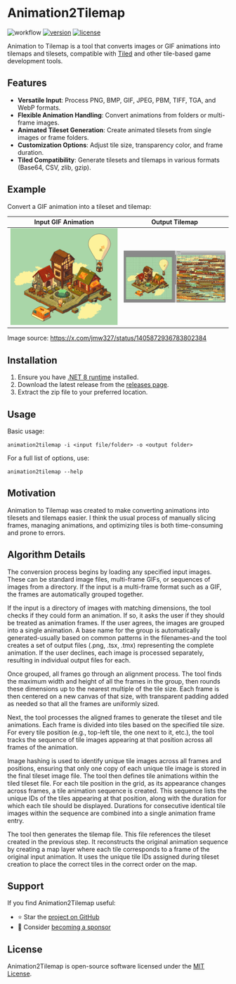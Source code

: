 # Animation2Tilemap

![workflow](https://img.shields.io/github/actions/workflow/status/vonhoff/Animation2Tilemap/dotnet.yml)
[![version](https://img.shields.io/badge/version-2.0.0-blue)](https://github.com/vonhoff/Animation2Tilemap/releases)
[![license](https://img.shields.io/badge/license-MIT-blue)](LICENSE)

Animation to Tilemap is a tool that converts images or GIF animations into tilemaps and tilesets, compatible with [Tiled](https://www.mapeditor.org/) and other tile-based game development tools.

## Features

- **Versatile Input**: Process PNG, BMP, GIF, JPEG, PBM, TIFF, TGA, and WebP formats.
- **Flexible Animation Handling**: Convert animations from folders or multi-frame images.
- **Animated Tileset Generation**: Create animated tilesets from single images or frame folders.
- **Customization Options**: Adjust tile size, transparency color, and frame duration.
- **Tiled Compatibility**: Generate tilesets and tilemaps in various formats (Base64, CSV, zlib, gzip).

## Example

Convert a GIF animation into a tileset and tilemap:

| Input GIF Animation |    Output Tilemap     |
|:-------------------:|:---------------------:|
| ![Input](input.gif) | ![Output](result.png) |

Image source: https://x.com/jmw327/status/1405872936783802384

## Installation

1. Ensure you have [.NET 8 runtime](https://dotnet.microsoft.com/en-us/download/dotnet/8.0) installed.
2. Download the latest release from the [releases page](https://github.com/vonhoff/Animation2Tilemap/releases).
3. Extract the zip file to your preferred location.

## Usage

Basic usage:

```
animation2tilemap -i <input file/folder> -o <output folder>
```

For a full list of options, use:

```
animation2tilemap --help
```

## Motivation

Animation to Tilemap was created to make converting animations into tilesets and tilemaps easier. I think the usual process of manually slicing frames, managing animations, and optimizing tiles is both time-consuming and prone to errors.

## Algorithm Details

The conversion process begins by loading any specified input images. These can be standard image files, multi-frame GIFs, or sequences of images from a directory. If the input is a multi-frame format such as a GIF, the frames are automatically grouped together.

If the input is a directory of images with matching dimensions, the tool checks if they could form an animation. If so, it asks the user if they should be treated as animation frames. If the user agrees, the images are grouped into a single animation. A base name for the group is automatically generated-usually based on common patterns in the filenames-and the tool creates a set of output files (.png, .tsx, .tmx) representing the complete animation. If the user declines, each image is processed separately, resulting in individual output files for each.

Once grouped, all frames go through an alignment process. The tool finds the maximum width and height of all the frames in the group, then rounds these dimensions up to the nearest multiple of the tile size. Each frame is then centered on a new canvas of that size, with transparent padding added as needed so that all the frames are uniformly sized.

Next, the tool processes the aligned frames to generate the tileset and tile animations. Each frame is divided into tiles based on the specified tile size. For every tile position (e.g., top-left tile, the one next to it, etc.), the tool tracks the sequence of tile images appearing at that position across all frames of the animation.

Image hashing is used to identify unique tile images across all frames and positions, ensuring that only one copy of each unique tile image is stored in the final tileset image file. The tool then defines tile animations within the tiled tileset file. For each tile position in the grid, as its appearance changes across frames, a tile animation sequence is created. This sequence lists the unique IDs of the tiles appearing at that position, along with the duration for which each tile should be displayed. Durations for consecutive identical tile images within the sequence are combined into a single animation frame entry.

The tool then generates the tilemap file. This file references the tileset created in the previous step. It reconstructs the original animation sequence by creating a map layer where each tile corresponds to a frame of the original input animation. It uses the unique tile IDs assigned during tileset creation to place the correct tiles in the correct order on the map.

## Support

If you find Animation2Tilemap useful:

- ⭐ Star the [project on GitHub](https://github.com/vonhoff/Animation2Tilemap)
- 💖 Consider [becoming a sponsor](https://github.com/sponsors/vonhoff)

## License

Animation2Tilemap is open-source software licensed under the [MIT License](LICENSE).
